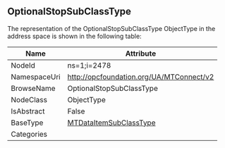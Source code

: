 <!-- objecttype -->
## OptionalStopSubClassType
  
<!-- end of text -->
The representation of the OptionalStopSubClassType ObjectType in the address space is shown in the following table:  

|Name|Attribute|
|---|---|
|NodeId|ns=1;i=2478|
|NamespaceUri|http://opcfoundation.org/UA/MTConnect/v2|
|BrowseName|OptionalStopSubClassType|
|NodeClass|ObjectType|
|IsAbstract|False|
|BaseType|[MTDataItemSubClassType](../../ObjectTypes/MTDataItemSubClassType/readme.md)|
|Categories||

